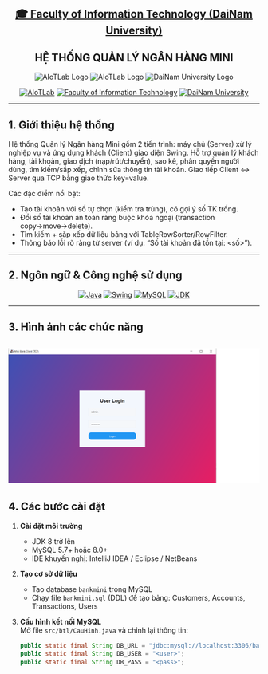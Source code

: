<h2 align="center">
    <a href="https://dainam.edu.vn/vi/khoa-cong-nghe-thong-tin">
    🎓 Faculty of Information Technology (DaiNam University)
    </a>
</h2>
<h2 align="center">
    HỆ THỐNG QUẢN LÝ NGÂN HÀNG MINI
</h2>
<div align="center">
    <p align="center">
        <img alt="AIoTLab Logo" width="170" src="https://github.com/user-attachments/assets/711a2cd8-7eb4-4dae-9d90-12c0a0a208a2" />
        <img alt="AIoTLab Logo" width="180" src="https://github.com/user-attachments/assets/dc2ef2b8-9a70-4cfa-9b4b-f6c2f25f1660" />
        <img alt="DaiNam University Logo" width="200" src="https://github.com/user-attachments/assets/77fe0fd1-2e55-4032-be3c-b1a705a1b574" />
    </p>

[![AIoTLab](https://img.shields.io/badge/AIoTLab-green?style=for-the-badge)](https://www.facebook.com/DNUAIoTLab)
[![Faculty of Information Technology](https://img.shields.io/badge/Faculty%20of%20Information%20Technology-blue?style=for-the-badge)](https://dainam.edu.vn/vi/khoa-cong-nghe-thong-tin)
[![DaiNam University](https://img.shields.io/badge/DaiNam%20University-orange?style=for-the-badge)](https://dainam.edu.vn)

</div>

---
## 1. Giới thiệu hệ thống
Hệ thống Quản lý Ngân hàng Mini gồm 2 tiến trình: máy chủ (Server) xử lý nghiệp vụ và ứng dụng khách (Client) giao diện Swing. Hỗ trợ quản lý khách hàng, tài khoản, giao dịch (nạp/rút/chuyển), sao kê, phân quyền người dùng, tìm kiếm/sắp xếp, chỉnh sửa thông tin tài khoản. Giao tiếp Client ↔ Server qua TCP bằng giao thức key=value.  

Các đặc điểm nổi bật:
- Tạo tài khoản với số tự chọn (kiểm tra trùng), có gợi ý số TK trống.  
- Đổi số tài khoản an toàn ràng buộc khóa ngoại (transaction copy→move→delete).  
- Tìm kiếm + sắp xếp dữ liệu bảng với TableRowSorter/RowFilter.  
- Thông báo lỗi rõ ràng từ server (ví dụ: “Số tài khoản đã tồn tại: <số>”).  

---

## 2. Ngôn ngữ & Công nghệ sử dụng
<div align="center">

[![Java](https://img.shields.io/badge/Java-ED8B00?style=for-the-badge&logo=openjdk&logoColor=white)](https://www.oracle.com/java/)
[![Swing](https://img.shields.io/badge/Java%20Swing-5382a1?style=for-the-badge&logo=java&logoColor=white)]()
[![MySQL](https://img.shields.io/badge/MySQL-4479A1?style=for-the-badge&logo=mysql&logoColor=white)](https://www.mysql.com/)
[![JDK](https://img.shields.io/badge/JDK-8%2B-green?style=for-the-badge)]()

</div>

---

## 3. Hình ảnh các chức năng
![Giao diện đăng nhập](images/dangnhap.png)  
---

## 4. Các bước cài đặt
1. **Cài đặt môi trường**  
   - JDK 8 trở lên  
   - MySQL 5.7+ hoặc 8.0+  
   - IDE khuyến nghị: IntelliJ IDEA / Eclipse / NetBeans  

2. **Tạo cơ sở dữ liệu**  
   - Tạo database `bankmini` trong MySQL  
   - Chạy file `bankmini.sql` (DDL) để tạo bảng: Customers, Accounts, Transactions, Users  

3. **Cấu hình kết nối MySQL**  
   Mở file `src/btl/CauHinh.java` và chỉnh lại thông tin:  
   ```java
   public static final String DB_URL = "jdbc:mysql://localhost:3306/bankmini?useSSL=false&serverTimezone=UTC";
   public static final String DB_USER = "<user>";
   public static final String DB_PASS = "<pass>";

